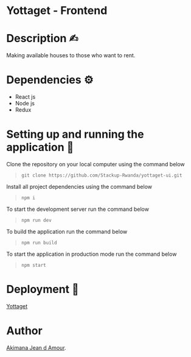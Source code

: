 # Yottaget - Frontend

# Description ✍︎

Making available houses to those who want to rent.

# Dependencies ⚙︎

- React js
- Node js
- Redux

# Setting up and running the application 🔧

Clone the repository on your local computer using the command below

> `git clone https://github.com/Stackup-Rwanda/yottaget-ui.git`

Install all project dependencies using the command below

> `npm i`

To start the development server run the command below

> `npm run dev`

To build the application run the command below

> `npm run build`

To start the application in production mode run the command below

> `npm start`

# Deployment 🚀

[Yottaget](https://yottaget.com/)

# Author

[Akimana Jean d Amour](https://akimanaja.com).
